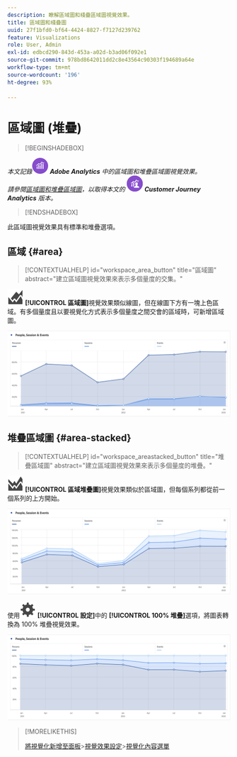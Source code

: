 ```yaml
---
description: 瞭解區域圖和棧疊區域圖視覺效果。
title: 區域圖和棧疊圖
uuid: 27f1bfd0-bf64-4424-8827-f7127d239762
feature: Visualizations
role: User, Admin
exl-id: edbcd290-843d-453a-a02d-b3ad06f092e1
source-git-commit: 978bd8642011dd2c8e43564c90303f194689a64e
workflow-type: tm+mt
source-wordcount: '196'
ht-degree: 93%

---
```


# 區域圖 (堆疊)

>[!BEGINSHADEBOX]

_本文記錄_![AdobeAnalytics](/help/assets/icons/AdobeAnalytics.svg) _&#x200B;**Adobe Analytics** 中的區域圖和堆疊區域圖視覺效果。_<br/>_請參閱[區域圖和堆疊區域圖](https://experienceleague.adobe.com/zh-hant/docs/analytics-platform/using/cja-workspace/visualizations/area)，以取得本文的_ ![CustomerJourneyAnalytics](/help/assets/icons/CustomerJourneyAnalytics.svg) _&#x200B;**Customer Journey Analytics** 版本。_

>[!ENDSHADEBOX]

此區域圖視覺效果具有標準和堆疊選項。

## 區域 {#area}

<!-- markdownlint-disable MD034 -->

>[!CONTEXTUALHELP]
>id="workspace_area_button"
>title="區域圖"
>abstract="建立區域圖視覺效果來表示多個量度的交集。"

<!-- markdownlint-enable MD034 -->


![GraphArea](/help/assets/icons/GraphArea.svg) **[!UICONTROL 區域圖]**&#x200B;視覺效果類似線圖，但在線圖下方有一塊上色區域。有多個量度且以要視覺化方式表示多個量度之間交會的區域時，可新增區域圖。

![顯示多個量度的區域圖視覺效果](assets/area.png)

## 堆疊區域圖 {#area-stacked}

<!-- markdownlint-disable MD034 -->

>[!CONTEXTUALHELP]
>id="workspace_areastacked_button"
>title="堆疊區域圖"
>abstract="建立區域圖視覺效果來表示多個量度的堆疊。"

<!-- markdownlint-enable MD034 -->


 ![GraphAreaStacked](/help/assets/icons/GraphAreaStacked.svg) **[!UICONTROL 區域堆疊圖]**&#x200B;視覺效果類似於區域圖，但每個系列都從前一個系列的上方開始。

![區域堆疊圖是在前一個系列上方顯示每個系列。](assets/area-stacked.png)

使用![設定](/help/assets/icons/Setting.svg) **[!UICONTROL 設定]**&#x200B;中的 **[!UICONTROL 100% 堆疊]**&#x200B;選項，將圖表轉換為 100% 堆疊視覺效果。

![區域堆疊是顯示 100% 堆疊視覺效果。](assets/area-stacked100.png)

>[!MORELIKETHIS]
>
>[將視覺化新增至面板](/help/analyze/analysis-workspace/visualizations/freeform-analysis-visualizations.md#add-visualizations-to-a-panel)
>&#x200B;>[視覺效果設定](/help/analyze/analysis-workspace/visualizations/freeform-analysis-visualizations.md#settings)
>&#x200B;>[視覺化內容選單](/help/analyze/analysis-workspace/visualizations/freeform-analysis-visualizations.md#context-menu)
>
